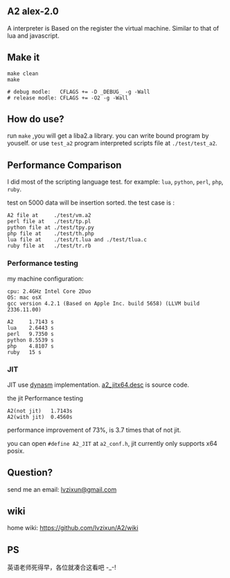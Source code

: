 ## A2 alex-2.0
A interpreter is Based on the register the virtual machine. Similar to that of lua and javascript. 

## Make it
```
make clean
make

# debug modle:   CFLAGS += -D _DEBUG_ -g -Wall   
# release modle: CFLAGS += -O2 -g -Wall   
```

## How do use?
run `make` ,you will get a liba2.a library. you can write bound program by youself. or use `test_a2` program interpreted scripts file at `./test/test_a2`.

## Performance Comparison
I did most of the scripting language test. for example: `lua`, `python`, `perl`, `php`, `ruby`.  

test on 5000 data will be insertion sorted. the test case is :
```
A2 file at     ./test/vm.a2
perl file at   ./test/tp.pl
python file at ./test/tpy.py
php file at    ./test/th.php
lua file at    ./test/t.lua and ./test/tlua.c
ruby file at   ./test/tr.rb
```
### Performance testing
my machine configuration: 

```
cpu: 2.4GHz Intel Core 2Duo 
OS: mac osX 
gcc version 4.2.1 (Based on Apple Inc. build 5658) (LLVM build 2336.11.00)
```

```
A2     1.7143 s
lua    2.6443 s
perl   9.7350 s
python 8.5539 s
php    4.8107 s
ruby   15 s
```

### JIT
JIT use [dynasm](http://luajit.org/dynasm_features.html) implementation. [a2_jitx64.desc](https://github.com/lvzixun/A2/blob/master/src/a2_jitx64.desc) is source code. 

the jit Performance testing
```
A2(not jit)   1.7143s
A2(with jit)  0.4560s
```
performance improvement of 73%, is 3.7 times that of not jit.

you can open `#define A2_JIT` at `a2_conf.h`, jit currently only supports x64 posix.

## Question?
send me an email: lvzixun@gmail.com

## wiki
home wiki: https://github.com/lvzixun/A2/wiki

## PS
英语老师死得早，各位就凑合这看吧  -_-!
